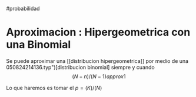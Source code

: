 #probabilidad
# Aproximacion : Hipergeometrica con una Binomial


Se puede aproximar una [[distribucion hipergeometrica]] por medio de una 050824214136.typ")[distribucion binomial] siempre y cuando $$(N-n)/(N-1) approx 1$$

Lo que haremos es tomar el $p= (K)/(N)$
